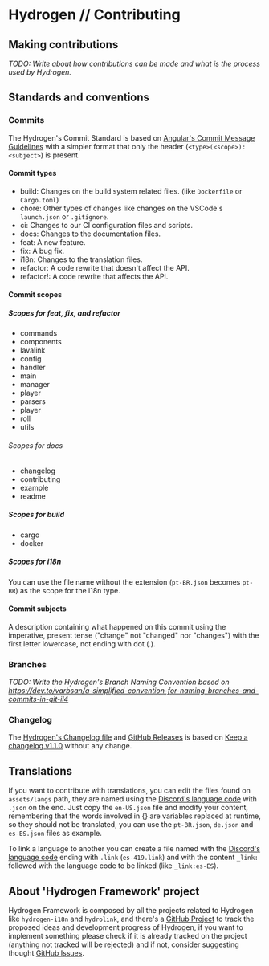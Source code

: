 # Hydrogen // Contributing

## Making contributions

*TODO: Write about how contributions can be made and what is the process used by Hydrogen.*

## Standards and conventions

### Commits

The Hydrogen's Commit Standard is based on [Angular's Commit Message Guidelines](https://github.com/angular/angular/blob/22b96b9/CONTRIBUTING.md#-commit-message-guidelines) with a simpler format that only the header (`<type>(<scope>): <subject>`) is present.

#### Commit types

- build: Changes on the build system related files. (like `Dockerfile` or `Cargo.toml`)
- chore: Other types of changes like changes on the VSCode's `launch.json` or `.gitignore`.
- ci: Changes to our CI configuration files and scripts.
- docs: Changes to the documentation files.
- feat: A new feature.
- fix: A bug fix.
- i18n: Changes to the translation files.
- refactor: A code rewrite that doesn't affect the API.
- refactor!: A code rewrite that affects the API.

#### Commit scopes

##### Scopes for feat, fix, and refactor

- commands
- components
- lavalink
- config
- handler
- main
- manager
- player
- parsers
- player
- roll
- utils

###### Scopes for docs

- changelog
- contributing
- example
- readme

##### Scopes for build

- cargo
- docker

##### Scopes for i18n

You can use the file name without the extension (`pt-BR.json` becomes `pt-BR`) as the scope for the i18n type.

#### Commit subjects

A description containing what happened on this commit using the imperative, present tense ("change" not "changed" nor "changes") with the first letter lowercase, not ending with dot (.).

### Branches

*TODO: Write the Hydrogen's Branch Naming Convention based on <https://dev.to/varbsan/a-simplified-convention-for-naming-branches-and-commits-in-git-il4>*

### Changelog

The [Hydrogen's Changelog file](CHANGELOG.md) and [GitHub Releases](https://github.com/nashiradeer/hydrogen/releases) is based on [Keep a changelog v1.1.0](https://keepachangelog.com/en/1.1.0/) without any change.

## Translations

If you want to contribute with translations, you can edit the files found on `assets/langs` path, they are named using the [Discord's language code](https://discord.com/developers/docs/reference#locales) with `.json` on the end. Just copy the `en-US.json` file and modify your content, remembering that the words involved in {} are variables replaced at runtime, so they should not be translated, you can use the `pt-BR.json`, `de.json` and `es-ES.json` files as example.

To link a language to another you can create a file named with the [Discord's language code](https://discord.com/developers/docs/reference#locales) ending with `.link` (`es-419.link`) and with the content `_link:` followed with the language code to be linked (like `_link:es-ES`).

## About 'Hydrogen Framework' project

Hydrogen Framework is composed by all the projects related to Hydrogen like `hydrogen-i18n` and `hydrolink`, and there's a [GitHub Project](https://github.com/users/nashiradeer/projects/8) to track the proposed ideas and development progress of Hydrogen, if you want to implement something please check if it is already tracked on the project (anything not tracked will be rejected) and if not, consider suggesting thought [GitHub Issues](https://github.com/nashiradeer/hydrogen/issues).
